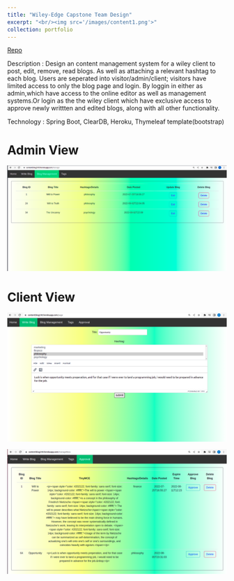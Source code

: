 ```yaml
---
title: "Wiley-Edge Capstone Team Design"
excerpt: "<br/><img src='/images/content1.png'>"
collection: portfolio
---
```


[Repo](https://github.com/yida-li/Content-Management-System)


Description : Design an content management system for a wiley client to post, edit, remove, read blogs. As well as attaching a relevant hashtag to each blog. Users are seperated into visitor/admin/client; visitors have limited access to only the blog page and login. By loggin in either as admin,which have access to the online editor as well as management systems.Or login as the the wiley client which have exclusive access to approve newly writtten and edited blogs, along with all other functionality.

Technology : Spring Boot, ClearDB, Heroku, Thymeleaf template(bootstrap)

# Admin View
![til](/images/content3.png)

# Client View
![til](/images/content2.png)

![til](/images/con.png)
